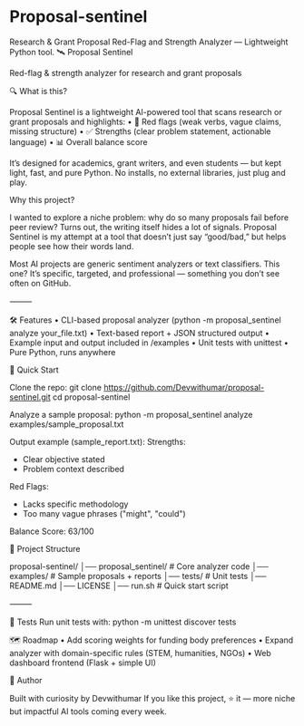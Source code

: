 # Proposal-sentinel
Research &amp; Grant Proposal Red-Flag and Strength Analyzer — Lightweight Python tool.
🛰 Proposal Sentinel

Red-flag & strength analyzer for research and grant proposals

🔍 What is this?

Proposal Sentinel is a lightweight AI-powered tool that scans research or grant proposals and highlights:
	•	🚨 Red flags (weak verbs, vague claims, missing structure)
	•	✅ Strengths (clear problem statement, actionable language)
	•	📊 Overall balance score

It’s designed for academics, grant writers, and even students — but kept light, fast, and pure Python.
No installs, no external libraries, just plug and play.

Why this project?

I wanted to explore a niche problem: why do so many proposals fail before peer review?
Turns out, the writing itself hides a lot of signals. Proposal Sentinel is my attempt at a tool that doesn’t just say “good/bad,” but helps people see how their words land.

Most AI projects are generic sentiment analyzers or text classifiers. This one? It’s specific, targeted, and professional — something you don’t see often on GitHub.

⸻

🛠 Features
	•	CLI-based proposal analyzer (python -m proposal_sentinel analyze your_file.txt)
	•	Text-based report + JSON structured output
	•	Example input and output included in /examples
	•	Unit tests with unittest
	•	Pure Python, runs anywhere

🚀 Quick Start

Clone the repo:
git clone https://github.com/Devwithumar/proposal-sentinel.git
cd proposal-sentinel

Analyze a sample proposal:
python -m proposal_sentinel analyze examples/sample_proposal.txt

Output example (sample_report.txt):
Strengths:
- Clear objective stated
- Problem context described

Red Flags:
- Lacks specific methodology
- Too many vague phrases ("might", "could")

Balance Score: 63/100

📂 Project Structure

proposal-sentinel/
│── proposal_sentinel/       # Core analyzer code
│── examples/                # Sample proposals + reports
│── tests/                   # Unit tests
│── README.md
│── LICENSE
│── run.sh                   # Quick start script


⸻

🧪 Tests
Run unit tests with:
python -m unittest discover tests

🗺 Roadmap
	•	Add scoring weights for funding body preferences
	•	Expand analyzer with domain-specific rules (STEM, humanities, NGOs)
	•	Web dashboard frontend (Flask + simple UI)

  👤 Author

Built with curiosity by Devwithumar
If you like this project, ⭐ it — more niche but impactful AI tools coming every week.



